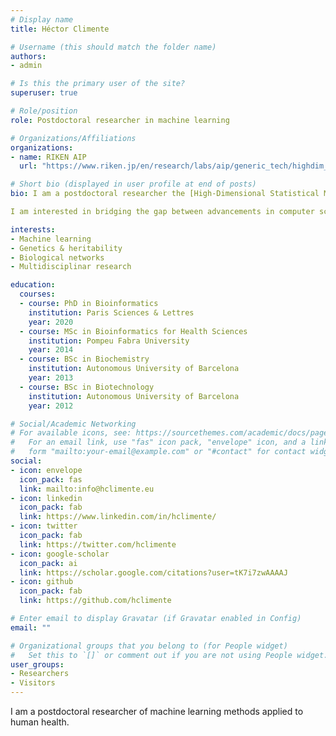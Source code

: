 ```yaml
---
# Display name
title: Héctor Climente

# Username (this should match the folder name)
authors:
- admin

# Is this the primary user of the site?
superuser: true

# Role/position
role: Postdoctoral researcher in machine learning

# Organizations/Affiliations
organizations:
- name: RIKEN AIP
  url: "https://www.riken.jp/en/research/labs/aip/generic_tech/highdim_stat_model/"

# Short bio (displayed in user profile at end of posts)
bio: I am a postdoctoral researcher the [High-Dimensional Statistical Modeling Team](https://www.riken.jp/en/research/labs/aip/generic_tech/highdim_stat_model/), led by [Makoto Yamada](https://riken-yamada.github.io/).

I am interested in bridging the gap between advancements in computer science, most prominently machine learning, and research in biology. In particular, but not exclusively,the [missing heritability](https://en.wikipedia.org/wiki/Missing_heritability_problem) of complex diseases, that is, the discordance between the genetic causes of a phenotype, and the small number of genetic factors we can actually associate with it. Complex diseases like familial breast cancer or Alzheimer's disease are studied through [genome-wide association studies](https://en.wikipedia.org/wiki/Genome-wide_association_study). In my research, I explore how to incorporate prior knowledge into machine learning algorithms to boost discovery and improve the stability of the solution. The objective is to recover actionable biomarkers, which are useful for diagnosis, treatment, and to better understand the biology of the disease.

interests:
- Machine learning
- Genetics & heritability
- Biological networks
- Multidisciplinar research

education:
  courses:
  - course: PhD in Bioinformatics
    institution: Paris Sciences & Lettres
    year: 2020
  - course: MSc in Bioinformatics for Health Sciences
    institution: Pompeu Fabra University
    year: 2014	
  - course: BSc in Biochemistry
    institution: Autonomous University of Barcelona
    year: 2013
  - course: BSc in Biotechnology
    institution: Autonomous University of Barcelona
    year: 2012

# Social/Academic Networking
# For available icons, see: https://sourcethemes.com/academic/docs/page-builder/#icons
#   For an email link, use "fas" icon pack, "envelope" icon, and a link in the
#   form "mailto:your-email@example.com" or "#contact" for contact widget.
social:
- icon: envelope
  icon_pack: fas
  link: mailto:info@hclimente.eu
- icon: linkedin
  icon_pack: fab
  link: https://www.linkedin.com/in/hclimente/
- icon: twitter
  icon_pack: fab
  link: https://twitter.com/hclimente
- icon: google-scholar
  icon_pack: ai
  link: https://scholar.google.com/citations?user=tK7i7zwAAAAJ
- icon: github
  icon_pack: fab
  link: https://github.com/hclimente

# Enter email to display Gravatar (if Gravatar enabled in Config)
email: ""

# Organizational groups that you belong to (for People widget)
#   Set this to `[]` or comment out if you are not using People widget.
user_groups:
- Researchers
- Visitors
---
```


I am a postdoctoral researcher of machine learning methods applied to human health.
